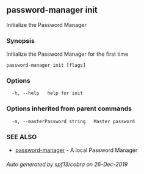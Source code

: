 ## password-manager init

Initialize the Password Manager

### Synopsis

Initialize the Password Manager for the first time

```
password-manager init [flags]
```

### Options

```
  -h, --help   help for init
```

### Options inherited from parent commands

```
  -m, --masterPassword string   Master password
```

### SEE ALSO

* [password-manager](password-manager.md)	 - A local Password Manager

###### Auto generated by spf13/cobra on 26-Dec-2019
